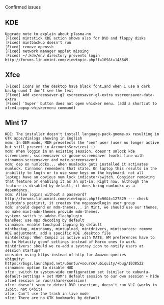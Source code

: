 Confirmed issues

KDE
---
	Upgrade note to explain about plasma-nm
	[Fixed] mintstick KDE action shows also for DVD and floppy disks	
	[Fixed] mintbackup doesn't run
	[Fixed] remove openssh
	[Fixed] network manager applet missing
	[Fixed] ~/.kde/env directory prevents login http://forums.linuxmint.com/viewtopic.php?f=109&t=143649

Xfce
----
    [Fixed] icons on the desktop have black font…and when I use a dark background I don’t see the text	
    [Fixed] Add xscreensaver-gl xscreensaver-gl-extra xscreensaver-data-extra
    [Fixed] ‘Super’ button does not open whisker menu. (add a shortcut to xfce4-popup-whiskermenu command)			
	
Mint 17
-------	
	KDE: The installer doesn't install language-pack-gnome-xx resulting in GTK apps/dialogs showing in English
	mdm: In OEM mode, MDM preselects the "oem" user (user no longer active but still present in AccountsServices) :)
	mdm: When loggin in an existing session, doesn't unlock kde screensaver, xscreensaver or gnome-screensaver (works fine with cinnamon-screensaver and mate-screensaver)
	mdm: dep on numlockx... when numlockx gets installed it activates numlock. Cinnamon remembers that state. On laptop this results in the inability to login or to use some keys on the keyboard. not all laptops have an obvious num lock indicator/switch. Consider removing that feature or enabling it as an opt-in. Right now, although the feature is disabled by default, it does bring numlockx as a dependency.
	mdm: Allow logins without a password? http://forums.linuxmint.com/viewtopic.php?f=90&t=127829 --- check lightdm's postinst, it creates the nopasswdlogin user group
	mdm: should depend on mdm-themes... in Mint, we should use our themes, so make mint-mdm-themes provide mdm-themes.
	system: switch to adobe-flashplugin
	banshee: use mp3 decoding by default
	cinnamon: enable touchpad tapping by default
	mintbackup, mintnanny, mintupload, mintdrivers, mintsources: remove KDE adjustment, add a specific KDE .desktop file
	mintdesktop: When Compiz is active with MATE, WM preferences have to go to Metacity gconf settings instead of Marco ones to work.
	mintdrivers: should we re-add a systray icon to notify users at session startup?
	consider using https instead of http for Amazon queries			
	ubiquity: https://bugs.launchpad.net/ubuntu/+source/ubiquity/+bug/1038522
	cinnamon: option to disable HUD
	xfce: switch to system-wide configuration set (similar to xubuntu-default-settings + set MDM's default session to our own session + hide xfce4 session in /usr/share/xsession)
	xfce: doesn't seem to detect DVD insertion, doesn't run VLC (works in 32bit, not 64bit)
	xfce: Can't use the trash in live mode
	xfce: There are no GTK bookmarks by default
